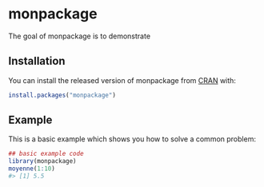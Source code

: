 
<!-- README.md is generated from README.Rmd. Please edit that file -->
monpackage
==========

The goal of monpackage is to demonstrate

Installation
------------

You can install the released version of monpackage from [CRAN](https://CRAN.R-project.org) with:

``` r
install.packages("monpackage")
```

Example
-------

This is a basic example which shows you how to solve a common problem:

``` r
## basic example code
library(monpackage)
moyenne(1:10)
#> [1] 5.5
```
